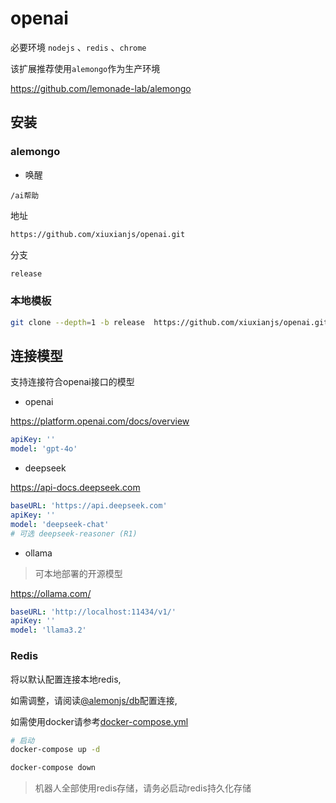 # openai

必要环境 `nodejs` 、`redis` 、`chrome`

该扩展推荐使用`alemongo`作为生产环境

https://github.com/lemonade-lab/alemongo

## 安装

### alemongo

- 唤醒

`/ai帮助`

地址

```sh
https://github.com/xiuxianjs/openai.git
```

分支

```sh
release
```

### 本地模板

```sh
git clone --depth=1 -b release  https://github.com/xiuxianjs/openai.git ./packages/openai
```

## 连接模型

支持连接符合openai接口的模型

- openai

https://platform.openai.com/docs/overview

```yaml
apiKey: ''
model: 'gpt-4o'
```

- deepseek

https://api-docs.deepseek.com

```yaml
baseURL: 'https://api.deepseek.com'
apiKey: ''
model: 'deepseek-chat'
# 可选 deepseek-reasoner (R1)
```

- ollama

> 可本地部署的开源模型

https://ollama.com/

```yaml
baseURL: 'http://localhost:11434/v1/'
apiKey: ''
model: 'llama3.2'
```

### Redis

将以默认配置连接本地redis,

如需调整，请阅读[@alemonjs/db](https://www.npmjs.com/package/@alemonjs/db)配置连接,

如需使用docker请参考[docker-compose.yml](./docker-compose.yml)

```sh
# 启动
docker-compose up -d
```

```sh
docker-compose down
```

> 机器人全部使用redis存储，请务必启动redis持久化存储
